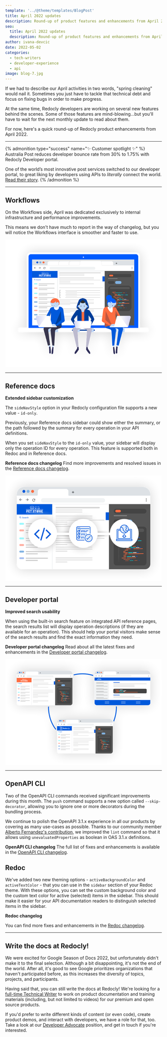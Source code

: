 ```yaml
---
template: '../@theme/templates/BlogPost'
title: April 2022 updates
description: Round-up of product features and enhancements from April 2022
seo:
  title: April 2022 updates
  description: Round-up of product features and enhancements from April 2022
author: ivana-devcic
date: 2022-05-02
categories:
  - tech-writers
  - developer-experience
  - api
image: blog-7.jpg
---
```


If we had to describe our April activities in two words, "spring cleaning" would nail it. Sometimes you just have to tackle that technical debt and focus on fixing bugs in order to make progress.

At the same time, Redocly developers are working on several new features behind the scenes. Some of those features are mind-blowing...but you'll have to wait for the next monthly update to read about them.

For now, here's a quick round-up of Redocly product enhancements from April 2022.

***


{% admonition type="success" name="✨ Customer spotlight ✨" %}
Australia Post reduces developer bounce rate from 30% to 1.75% with Redocly Developer portal.

One of the world’s most innovative post services switched to our developer portal, to great liking by developers using APIs to _literally_ connect the world.
[Read their story](https://redocly.com/customers/australia-post/).
{% /admonition %}


***

## Workflows

On the Workflows side, April was dedicated exclusively to internal infrastructure and performance improvements.

This means we don't have much to report in the way of changelog, but you will notice the Workflows interface is smoother and faster to use.

![Workflows features](./images/workflows.png '#width=500px;')

***

## Reference docs

**Extended sidebar customization**

The `sideNavStyle` option in your Redocly configuration file supports a new value - `id-only`.

Previously, your Reference docs sidebar could show either the summary, or the path followed by the summary for every operation in your API definitions.

When you set `sideNavStyle` to the `id-only` value, your sidebar will display only the operation ID for every operation. This feature is supported both in Redoc and in Reference docs.

**Reference docs changelog**
Find more improvements and resolved issues in the [Reference docs changelog](../docs-legacy/api-reference-docs/changelog.md).

![Reference docs features](./images/refdocs.png '#width=500px;')

***

## Developer portal

**Improved search usability**

When using the built-in search feature on integrated API reference pages, the search results list will display operation descriptions (if they are available for an operation). This should help your portal visitors make sense of the search results and find the exact information they need.

**Developer portal changelog**
Read about all the latest fixes and enhancements in the [Developer portal changelog](../docs-legacy/developer-portal/changelog.md).

![Developer portal features](./images/devportal.png '#width=500px;')

***

## OpenAPI CLI

Two of the OpenAPI CLI commands received significant improvements during this month. The `push` command supports a new option called `--skip-decorator`, allowing you to ignore one or more decorators during the bundling process.

We continue to polish the OpenAPI 3.1.x experience in all our products by covering as many use-cases as possible. Thanks to our community member [Alberto Fernandez's contribution](https://github.com/Redocly/openapi-cli/pull/621), we improved the `lint` command so that it allows using `unevaluatedProperties` as boolean in OAS 3.1.x definitions.

**OpenAPI CLI changelog**
The full list of fixes and enhancements is available in the [OpenAPI CLI changelog](../docs/cli/changelog).

## Redoc

We've added two new theming options - `activeBackgroundColor` and `activeTextColor` - that you can use in the `sidebar` section of your Redoc theme.
With these options, you can set the custom background color and the custom text color for active (selected) items in the sidebar. This should make it easier for your API documentation readers to distinguish selected items in the sidebar.

**Redoc changelog**

You can find more fixes and enhancements in the [Redoc changelog](https://github.com/Redocly/redoc/blob/master/CHANGELOG.md).

***

## Write the docs at Redocly!

We were excited for Google Season of Docs 2022, but unfortunately didn't make it to the final selection. Although a bit disappointing, it's not the end of the world. After all, it's good to see Google prioritizes organizations that haven't participated before, as this increases the diversity of topics, projects, and participants.

Having said that, you can still write the docs at Redocly! We're looking for a [full-time Technical Writer](https://redocly.com/careers/#technical-writer) to work on product documentation and training materials (including, but not limited to videos) for our premium and open source products.

If you'd prefer to write different kinds of content (or even code), create product demos, and interact with developers, we have a role for that, too. Take a look at our [Developer Advocate](https://redocly.com/careers/#developer-advocate) position, and get in touch if you're interested.

